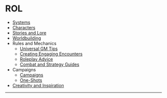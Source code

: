 # ROL
- [Systems](systems_index.md)
- [Characters](characters_index.md)
- [Stories and Lore](dnd_stories_lore_index.md)
- [Worldbuilding](worldbuilding_index.md)
- Rules and Mechanics
	- [Universal GM Tips](universal_gm_tips.md)
	- [Creating Engaging Encounters](engaging_encounters.md)
	- [Roleplay Advice](roleplay_advice.md)
	- [Combat and Strategy Guides](combat_guides.md)
- Campaigns
	- [Campaigns](campaigns_index.md)
	- [One-Shots](one_shots_index.md)
- [Creativity and Inspiration](creativity_inspiration_index.md)
- - - 

